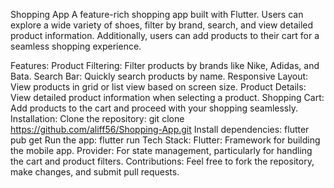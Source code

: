 Shopping App
A feature-rich shopping app built with Flutter. Users can explore a wide variety of shoes, filter by brand, search, and view detailed product information. Additionally, users can add products to their cart for a seamless shopping experience.

Features:
Product Filtering: Filter products by brands like Nike, Adidas, and Bata.
Search Bar: Quickly search products by name.
Responsive Layout: View products in grid or list view based on screen size.
Product Details: View detailed product information when selecting a product.
Shopping Cart: Add products to the cart and proceed with your shopping seamlessly.
Installation:
Clone the repository:
git clone https://github.com/aliff56/Shopping-App.git
Install dependencies:
flutter pub get
Run the app:
flutter run
Tech Stack:
Flutter: Framework for building the mobile app.
Provider: For state management, particularly for handling the cart and product filters.
Contributions:
Feel free to fork the repository, make changes, and submit pull requests.
